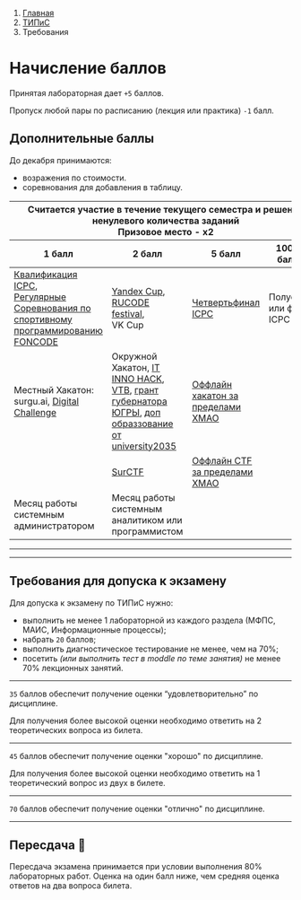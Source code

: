 <ol class="breadcrumb">
  <li class="breadcrumb-item"><a href="{{ site.baseurl }}">Главная</a></li>
  <li class="breadcrumb-item"><a href="{{ site.baseurl }}/TIPiS/index.html">ТИПиС</a></li>
  <li class="breadcrumb-item active">Требования</li>
</ol>

<nav>
  <ul></ul>
</nav>

# Начисление баллов

Принятая лабораторная дает ```+5``` баллов.

Пропуск любой пары по расписанию (лекция или практика) ```-1``` балл.

## Дополнительные баллы

До декабря принимаются:
* возражения по стоимости.
* соревнования для добавления в таблицу.

<div class="table-responsive">
<table class="table table-hover border-primary table-bordered">
  <thead>
  <tr class="table-dark">
      <th scope="col" colspan="4">Считается участие в течение текущего семестра и решение ненулевого количества заданий<br>Призовое место - x2</th>
    </tr>
    <tr class="table-dark">
      <th scope="col">1 балл</th>
      <th scope="col">2 балл</th>
      <th scope="col">5 балл</th>
      <th scope="col">100500 баллов</th>
    </tr>
  </thead>
  <tbody>
    <tr>
      <td><a href="https://sp.urfu.ru/qf/" target="_blank">Квалификация ICPC</a>, <br><a href="https://foncode.ru/" target="_blank">Регулярные Соревнования по спортивному программированию FONCODE</a></td>
      <td><a href="https://yandex.ru/cup/" target="_blank">Yandex Cup</a>, <br><a href="https://rucode.net/" target="_blank">RUCODE festival</a>, <br>VK Cup</td>
      <td><a href="https://sp.urfu.ru/qf/" target="_blank">Четвертьфинал ICPC</a></td>
      <td>Полуфинал или финал ICPC</td>
    </tr>
    <tr>
      <td>Местный Хакатон: surgu.ai, <a href="https://leader-id.ru/events/247747" target="_blank">Digital Challenge</a></td>
      <td>Окружной Хакатон, <a href="https://www.it-innohack.ru/" target="_blank">IT INNO HACK</a>, <a href="https://moretech.vtb.ru/">VTB</a>, <a href="грантгубернатор.рф">грант губернатора ЮГРЫ</a>, <a href="https://mik.2035.university/">доп образзование от university2035</a></td>
      <td><a href="https://www.хакатоны.рф/" target="_blank">Оффлайн хакатон за пределами ХМАО</a></td>
      <td></td>
    </tr>
    <tr>
      <td></td>
      <td><a href="https://ctfnews.ru/news/1900" target="_blank">SurCTF</a></td>
      <td><a href="https://ctfnews.ru/" target="_blank">Оффлайн CTF за пределами ХМАО</a></td>
      <td></td>
    </tr>
    <tr>
      <td>Месяц работы системным администратором</td>
      <td>Месяц работы системным аналитиком или программистом</td>
      <td></td>
      <td></td>
    </tr>
  </tbody>
</table>
</div>

___

<div class="table-responsive">
  <div id="gridContainer"></div>
</div>
 
<script>
  const url = "https://docs.google.com/spreadsheets/d/e/2PACX-1vSdmZTJfKmtWBaQvhjsvgDtvTsN1mIAPjqI_4G6h-DUXeteWdkZkcDxnIXILr9rn2Vjqv2mwOFfELW9/pubhtml?gid=0&amp;range=A1:AR38&amp;single=true&amp;widget=false&amp;chrome=false&amp;headers=false&amp";
  fetch(url)
    .then(res => res.text())
    .then(res => {
      const htmlString = "<table" + res.split('table')[2] + "table>"

      const parser = new DOMParser();
      const doc = parser.parseFromString(htmlString, 'text/html');
      const table = doc.querySelector('table');
      if (table) {
          function removeAttrs(element) {
              Array.from(element.attributes).forEach(attr => element.removeAttribute(attr.name));
              Array.from(element.children).forEach(child => removeAttrs(child));
          }
          removeAttrs(table);
      }
      const clean_table = doc.body.innerHTML;

      const out = clean_table.slice(0,6) + ' class="table table-hover border-primary table-bordered"' + clean_table.slice(6);
      console.log(out);

      document.getElementById("gridContainer").innerHTML = out;
    });

</script>


___

## Требования для допуска к экзамену

Для допуска к экзамену по ТИПиС нужно:

* выполнить не менее 1 лабораторной из каждого раздела (МФПС, МАИС, Информационные процессы);
* набрать ```20``` баллов;
* выполнить диагностическое тестирование не менее, чем на 70%;
* посетить *(или выполнить тест в moddle по теме занятия)* не менее 70% лекционных занятий.

___

```35``` баллов обеспечит получение оценки “удовлетворительно” по дисциплине.

Для получения более высокой оценки необходимо ответить на 2 теоретических вопроса из билета.

___

```45``` баллов обеспечит получение оценки "хорошо" по дисциплине.

Для получения более высокой оценки необходимо ответить на 1 теоретический вопрос из двух в билете.

___

```70``` баллов обеспечит получение оценки "отлично" по дисциплине.


____

## Пересдача 🎠

Пересдача экзамена принимается при условии выполнения 80% лабораторных работ. Оценка на один балл ниже, чем средняя оценка ответов на два вопроса билета.


<!-- <div class="row">
  <div class="col-lg-12">
   <ul class="list-unstyled">
     <li class="float-end">
       <button type="button" class="btn btn-outline-primary" onclick="window.location.href='#вопросы-к-экзамену';">Вверх</button>
     </li>
     <li  class="float-end">
       <button type="button" class="btn btn-primary" onclick="window.location.href='{{ site.baseurl }}/TIPiS/labs/lab10.html';">ЛР №10 →</button>
     </li>
     <li>
       <button type="button" class="btn btn-primary" onclick="window.location.href='{{ site.baseurl }}/TIPiS/labs/lab8.html';">← ЛР №8</button>
     </li>
   </ul>
  </div>
</div> -->